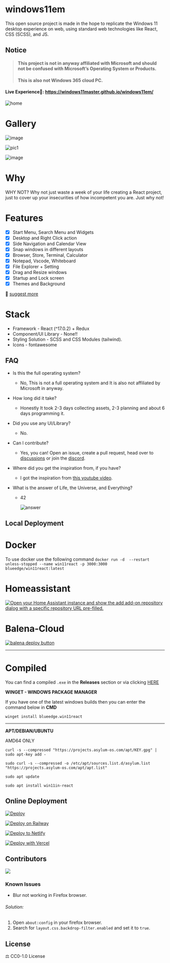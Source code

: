 # windows11em


This open source project is made in the hope to replicate the Windows 11 desktop experience on web, using standard web technologies like React, CSS (SCSS), and JS.

## Notice
>#### This project is **not in anyway affiliated with Microsoft** and **should not be confused with Microsoft’s Operating System** or Products.
>#### This is also not Windows 365 cloud PC.


 #### Live Experience🌈: https://windows11master.github.io/windows11em/

![home](./public/img/home.jpg)

# Gallery

![image](https://user-images.githubusercontent.com/89068816/154832868-6ec81a0b-0bc3-4e77-a4bf-3391b852fe9c.png)

![pic1](./public/img/gallery2.jpg)

![image](https://user-images.githubusercontent.com/89068816/154832942-b3e435dd-5fe4-4bc1-a9be-34262698625d.png)

# Why

WHY NOT? Why not just waste a week of your life creating a React project, just to cover up your insecurities of how incompetent you are. Just why not!

# Features
- [x] Start Menu, Search Menu and Widgets
- [x] Desktop and Right Click action
- [x] Side Navigation and Calendar View
- [x] Snap windows in different layouts
- [x] Browser, Store, Terminal, Calculator
- [x] Notepad, Vscode, Whiteboard
- [x] File Explorer + Setting
- [x] Drag and Resize windows
- [x] Startup and Lock screen
- [x] Themes and Background

📑 [suggest more](https://github.com/blueedgetechno/win11React/issues/new/choose)

# Stack

- Framework - React (^17.0.2) + Redux
- Component/UI Library - None!!
- Styling Solution - SCSS and CSS Modules (tailwind).
- Icons - fontawesome

## FAQ

- Is this the full operating system?
  - No, This is not a full operating system and It is also not affiliated by Microsoft in anyway.

- How long did it take? 
  - Honestly It took 2-3 days collecting assets, 2-3 planning and about 6 days programming it.


- Did you use any UI/Library?
  - No.


- Can I contribute?
  - Yes, you can! Open an issue, create a pull request, head over to [discussions](https://github.com/blueedgetechno/win11React/discussions) or join the [discord](https://discord.gg/qmEZwUhb4b).


- Where did you get the inspiration from, if you have?
  - I got the inspiration from [this youtube video](https://www.youtube.com/watch?v=OtOmxa9UMe8).


- What is the answer of Life, the Universe, and Everything?
  - 42

    ![answer](./public/answer.png)
## Local Deployment

# Docker

To use docker use the following command ``` docker run -d  --restart unless-stopped --name win11react -p 3000:3000 blueedge/win11react:latest ```

# Homeassistant

[![Open your Home Assistant instance and show the add add-on repository dialog with a specific repository URL pre-filled.](https://my.home-assistant.io/badges/supervisor_add_addon_repository.svg)](https://my.home-assistant.io/redirect/supervisor_add_addon_repository/?repository_url=https%3A%2F%2Fgithub.com%2Funofficial-skills%2Faddons)

# Balena-Cloud

[![balena deploy button](https://www.balena.io/deploy.svg)](https://dashboard.balena-cloud.com/deploy?repoUrl=https://github.com/blueedgetechno/win11React)

--------------------------------------------------------------------------------------------------------

# Compiled

You can find a compiled `.exe` in the **Releases** section or via clicking [HERE](https://github.com/blueedgetechno/win11React/releases)

**WINGET - WINDOWS PACKAGE MANAGER**

If you have one of the latest windows builds then you can enter the command below in **CMD**

``` winget install blueedge.win11react ```

-----------------------------------------

**APT/DEBIAN/UBUNTU**

AMD64 ONLY

``` curl -s --compressed "https://projects.asylum-os.com/apt/KEY.gpg" | sudo apt-key add - ```

``` sudo curl -s --compressed -o /etc/apt/sources.list.d/asylum.list "https://projects.asylum-os.com/apt/apt.list" ```

``` sudo apt update ```

``` sudo apt install win11in-react ```



## Online Deployment

[![Deploy](https://www.herokucdn.com/deploy/button.svg)](https://heroku.com/deploy)

[![Deploy on Railway](https://railway.app/button.svg)](https://railway.app/new/template?template=https%3A%2F%2Fgithub.com%2Fblueedgetechno%2Fwin11React&envs=PORT&PORTDesc=Port+of+the+application&PORTDefault=3000&referralCode=BatemaDevelopment)

[![Deploy to Netlify](https://www.netlify.com/img/deploy/button.svg)](https://app.netlify.com/start/deploy?repository=https://github.com/blueedgetechno/win11React)

[![Deploy with Vercel](https://vercel.com/button)](https://vercel.com/new/clone?repository-url=https%3A%2F%2Fgithub.com%2Fblueedgetechno%2Fwindows11%2F&project-name=windows11&repo-name=windows11-react&demo-title=Windows%2011%20Demo&demo-description=Static&demo-url=https%3A%2F%2Fwin11.blueedge.me%2F)

## Contributors
<a href="https://github.com/blueedgetechno/win11React/graphs/contributors">
  <img src="https://contrib.rocks/image?repo=blueedgetechno/win11React" />
</a>

### Known Issues

- Blur not working in Firefox browser.

###### Solution:

1. Open `about:config` in your firefox browser.
2. Search for `layout.css.backdrop-filter.enabled` and set it to `true`.

## License

⚖️ CC0-1.0 License
